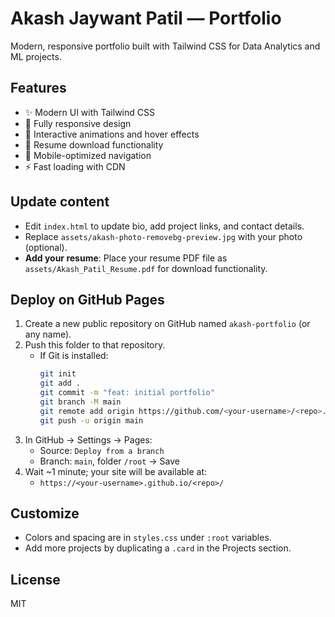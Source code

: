 
# Akash Jaywant Patil — Portfolio

Modern, responsive portfolio built with Tailwind CSS for Data Analytics and ML projects.

## Features
- ✨ Modern UI with Tailwind CSS
- 📱 Fully responsive design
- 🎨 Interactive animations and hover effects
- 📄 Resume download functionality
- 🚀 Mobile-optimized navigation
- ⚡ Fast loading with CDN

## Update content
- Edit `index.html` to update bio, add project links, and contact details.
- Replace `assets/akash-photo-removebg-preview.jpg` with your photo (optional).
- **Add your resume**: Place your resume PDF file as `assets/Akash_Patil_Resume.pdf` for download functionality.

## Deploy on GitHub Pages
1. Create a new public repository on GitHub named `akash-portfolio` (or any name).
2. Push this folder to that repository.
   - If Git is installed:
     ```bash
     git init
     git add .
     git commit -m "feat: initial portfolio"
     git branch -M main
     git remote add origin https://github.com/<your-username>/<repo>.git
     git push -u origin main
     ```
3. In GitHub → Settings → Pages:
   - Source: `Deploy from a branch`
   - Branch: `main`, folder `/root` → Save
4. Wait ~1 minute; your site will be available at:
   - `https://<your-username>.github.io/<repo>/`

## Customize
- Colors and spacing are in `styles.css` under `:root` variables.
- Add more projects by duplicating a `.card` in the Projects section.

## License
MIT
